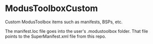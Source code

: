 # ModusToolboxCustom
Custom ModusToolbox items such as manifests, BSPs, etc.

The manifest.loc file goes into the user's .modustoolbox folder. That file points to the SuperManifest.xml file from this repo.
